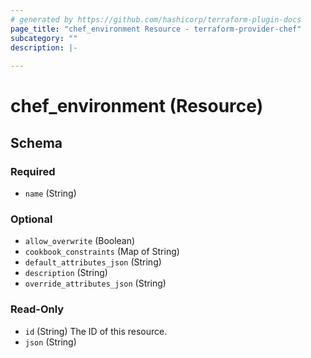```yaml
---
# generated by https://github.com/hashicorp/terraform-plugin-docs
page_title: "chef_environment Resource - terraform-provider-chef"
subcategory: ""
description: |-
  
---
```


# chef_environment (Resource)





<!-- schema generated by tfplugindocs -->
## Schema

### Required

- `name` (String)

### Optional

- `allow_overwrite` (Boolean)
- `cookbook_constraints` (Map of String)
- `default_attributes_json` (String)
- `description` (String)
- `override_attributes_json` (String)

### Read-Only

- `id` (String) The ID of this resource.
- `json` (String)


